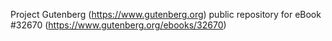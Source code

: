 Project Gutenberg (https://www.gutenberg.org) public repository for eBook #32670 (https://www.gutenberg.org/ebooks/32670)
